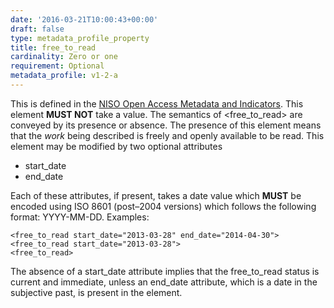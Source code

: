 ```yaml
---
date: '2016-03-21T10:00:43+00:00'
draft: false
type: metadata_profile_property
title: free_to_read
cardinality: Zero or one
requirement: Optional
metadata_profile: v1-2-a
---
```

This is defined in the [NISO Open Access Metadata and Indicators](http://www.niso.org/workrooms/oami/). This element **MUST NOT** take a value. The semantics of <free_to_read> are conveyed by its presence or absence.
The presence of this element means that the *work* being described is freely and openly available to be read. This element may be modified by two optional attributes

* start_date
* end_date

Each of these attributes, if present, takes a date value which **MUST** be encoded using ISO 8601 (post&#8211;2004 versions) which follows the following format: YYYY-MM-DD.
Examples:

    <free_to_read start_date="2013-03-28" end_date="2014-04-30">
    <free_to_read start_date="2013-03-28">
    <free_to_read>

The absence of a start_date attribute implies that the free_to_read status is current and immediate, unless an end_date attribute, which is a date in the subjective past, is present in the element.
